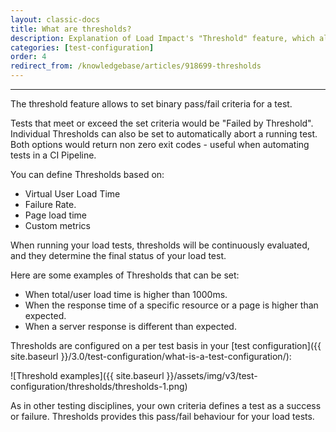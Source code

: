 ```yaml
---
layout: classic-docs
title: What are thresholds?
description: Explanation of Load Impact's "Threshold" feature, which allows you to set binary pass/fail metrics for your load and performnace tests
categories: [test-configuration]
order: 4
redirect_from: /knowledgebase/articles/918699-thresholds
---
```


***

The threshold feature allows to set binary pass/fail criteria for a test.


Tests that meet or exceed the set criteria would be "Failed by Threshold".  Individual Thresholds can also be set to automatically abort a running test.  Both options would return non zero exit codes - useful when automating tests in a CI Pipeline.

You can define Thresholds based on:

- Virtual User Load Time
- Failure Rate.
- Page load time
- Custom metrics

When running your load tests, thresholds will be continuously evaluated, and they determine the final status of your load test.


Here are some examples of Thresholds that can be set:

- When total/user load time is higher than 1000ms.
- When the response time of a specific resource or a page is higher than expected.
- When a server response is different than expected.

Thresholds are configured on a per test basis in your [test configuration]({{ site.baseurl }}/3.0/test-configuration/what-is-a-test-configuration/):

![Threshold examples]({{ site.baseurl }}/assets/img/v3/test-configuration/thresholds/thresholds-1.png)

As in other testing disciplines, your own criteria defines a test as a success or failure. Thresholds provides this pass/fail behaviour for your load tests.
